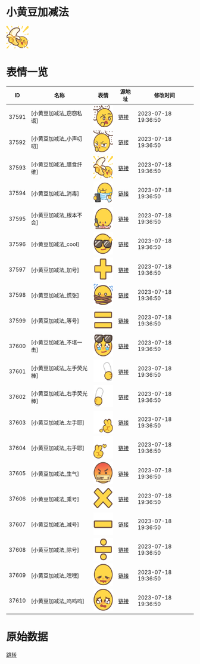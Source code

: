 # 小黄豆加减法

<img src="./cover.png" height="60" alt="cover" />

# 表情一览

|ID|名称|表情|源地址|修改时间|
|----|----|----|----|----|
|37591|[小黄豆加减法_窃窃私语]|<img src="./pic/037591_%5B小黄豆加减法_窃窃私语%5D.png" height="60" alt="窃窃私语"/>|[链接](https://i0.hdslb.com/bfs/garb/e7ef42a9940cd2140fe259966554aa18e67fbe38.png)|2023-07-18 19:36:50|
|37592|[小黄豆加减法_小声叨叨]|<img src="./pic/037592_%5B小黄豆加减法_小声叨叨%5D.png" height="60" alt="小声叨叨"/>|[链接](https://i0.hdslb.com/bfs/garb/98aea0be2f84b280204ee70c41b5be426245a519.png)|2023-07-18 19:36:50|
|37593|[小黄豆加减法_膳食纤维]|<img src="./pic/037593_%5B小黄豆加减法_膳食纤维%5D.png" height="60" alt="膳食纤维"/>|[链接](https://i0.hdslb.com/bfs/garb/f29329548dd207f1711cc870d479370c777bc720.png)|2023-07-18 19:36:50|
|37594|[小黄豆加减法_消毒]|<img src="./pic/037594_%5B小黄豆加减法_消毒%5D.png" height="60" alt="消毒"/>|[链接](https://i0.hdslb.com/bfs/garb/5c2e99fb33ebec8c41380b5bde7a2eedb83b4c4a.png)|2023-07-18 19:36:50|
|37595|[小黄豆加减法_根本不会]|<img src="./pic/037595_%5B小黄豆加减法_根本不会%5D.png" height="60" alt="根本不会"/>|[链接](https://i0.hdslb.com/bfs/garb/76d69926ae3c815c2dfc2a4a1b2821903147f167.png)|2023-07-18 19:36:50|
|37596|[小黄豆加减法_cool]|<img src="./pic/037596_%5B小黄豆加减法_cool%5D.png" height="60" alt="cool"/>|[链接](https://i0.hdslb.com/bfs/garb/a91555f6042153d2ff997f2fa1c2520d3aa7982f.png)|2023-07-18 19:36:50|
|37597|[小黄豆加减法_加号]|<img src="./pic/037597_%5B小黄豆加减法_加号%5D.png" height="60" alt="加号"/>|[链接](https://i0.hdslb.com/bfs/garb/ae6562622af0c9c2b3ec7d8bd93a71c010177c89.png)|2023-07-18 19:36:50|
|37598|[小黄豆加减法_慌张]|<img src="./pic/037598_%5B小黄豆加减法_慌张%5D.png" height="60" alt="慌张"/>|[链接](https://i0.hdslb.com/bfs/garb/8fc8dd52abbcb3f1bd69a03600dabcd0310babe7.png)|2023-07-18 19:36:50|
|37599|[小黄豆加减法_等号]|<img src="./pic/037599_%5B小黄豆加减法_等号%5D.png" height="60" alt="等号"/>|[链接](https://i0.hdslb.com/bfs/garb/f767db2dd8f6ec8f1e8e369cb2d830437f50c672.png)|2023-07-18 19:36:50|
|37600|[小黄豆加减法_不堪一击]|<img src="./pic/037600_%5B小黄豆加减法_不堪一击%5D.png" height="60" alt="不堪一击"/>|[链接](https://i0.hdslb.com/bfs/garb/40cb8deb9be428d3edac23fd96f87e21099f4965.png)|2023-07-18 19:36:50|
|37601|[小黄豆加减法_左手荧光棒]|<img src="./pic/037601_%5B小黄豆加减法_左手荧光棒%5D.png" height="60" alt="左手荧光棒"/>|[链接](https://i0.hdslb.com/bfs/garb/aa44c06bfe50c450caea05d4d81e1dcb9191f867.png)|2023-07-18 19:36:50|
|37602|[小黄豆加减法_右手荧光棒]|<img src="./pic/037602_%5B小黄豆加减法_右手荧光棒%5D.png" height="60" alt="右手荧光棒"/>|[链接](https://i0.hdslb.com/bfs/garb/84c643326386900e076c149cf11ed9afd6d202a8.png)|2023-07-18 19:36:50|
|37603|[小黄豆加减法_左手耶]|<img src="./pic/037603_%5B小黄豆加减法_左手耶%5D.png" height="60" alt="左手耶"/>|[链接](https://i0.hdslb.com/bfs/garb/76c0e82069f5d5fbe9292a3bfd5efcbf288d680d.png)|2023-07-18 19:36:50|
|37604|[小黄豆加减法_右手耶]|<img src="./pic/037604_%5B小黄豆加减法_右手耶%5D.png" height="60" alt="右手耶"/>|[链接](https://i0.hdslb.com/bfs/garb/0c3f5db5928a8cd4a754d85b7334116f5739be5c.png)|2023-07-18 19:36:50|
|37605|[小黄豆加减法_生气]|<img src="./pic/037605_%5B小黄豆加减法_生气%5D.png" height="60" alt="生气"/>|[链接](https://i0.hdslb.com/bfs/garb/33350786ca413bf031b3a03eb2ce36f2ed4ac49a.png)|2023-07-18 19:36:50|
|37606|[小黄豆加减法_乘号]|<img src="./pic/037606_%5B小黄豆加减法_乘号%5D.png" height="60" alt="乘号"/>|[链接](https://i0.hdslb.com/bfs/garb/f724872cb37dc6f4be25306c6ca6aeb50da61656.png)|2023-07-18 19:36:50|
|37607|[小黄豆加减法_减号]|<img src="./pic/037607_%5B小黄豆加减法_减号%5D.png" height="60" alt="减号"/>|[链接](https://i0.hdslb.com/bfs/garb/171dd4935d43659e665be1241167eab026848641.png)|2023-07-18 19:36:50|
|37608|[小黄豆加减法_除号]|<img src="./pic/037608_%5B小黄豆加减法_除号%5D.png" height="60" alt="除号"/>|[链接](https://i0.hdslb.com/bfs/garb/f01b2b9d7dae9920767888c28e00fb0e17569484.png)|2023-07-18 19:36:50|
|37609|[小黄豆加减法_嘿嘿]|<img src="./pic/037609_%5B小黄豆加减法_嘿嘿%5D.png" height="60" alt="嘿嘿"/>|[链接](https://i0.hdslb.com/bfs/garb/9add3f1cfb0fb794ea2b89d64b744703e66ea4a5.png)|2023-07-18 19:36:50|
|37610|[小黄豆加减法_呜呜呜]|<img src="./pic/037610_%5B小黄豆加减法_呜呜呜%5D.png" height="60" alt="呜呜呜"/>|[链接](https://i0.hdslb.com/bfs/garb/1c4a60f4f185e800508ca682ce066693abf0fdb6.png)|2023-07-18 19:36:50|

# 原始数据

[跳转](./raw.json)

